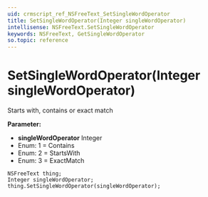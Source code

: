 ```yaml
---
uid: crmscript_ref_NSFreeText_SetSingleWordOperator
title: SetSingleWordOperator(Integer singleWordOperator)
intellisense: NSFreeText.SetSingleWordOperator
keywords: NSFreeText, GetSingleWordOperator
so.topic: reference
---
```


# SetSingleWordOperator(Integer singleWordOperator)

Starts with, contains or exact match

**Parameter:** 
* **singleWordOperator** Integer
* Enum: 1 = Contains 
* Enum: 2 = StartsWith 
* Enum: 3 = ExactMatch 

```crmscript
NSFreeText thing;
Integer singleWordOperator;
thing.SetSingleWordOperator(singleWordOperator);
```

